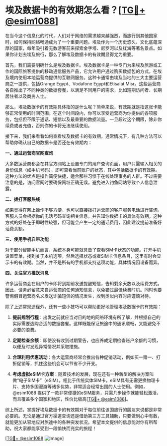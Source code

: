 # 埃及数据卡的有效期怎么看？[[TG💪+ @esim1088](https://t.me/s/esim1088)]

在当今这个信息化的时代，人们对于网络的需求越来越强烈，而旅行到其他国家时，如何保持网络畅通成为了一个重要问题。埃及作为一个历史悠久、文化底蕴深厚的国家，每年吸引着无数游客前来探索金字塔、尼罗河以及红海等著名景点。如果你计划去埃及旅行，那么了解埃及数据卡的有效期显得尤为重要。

首先，我们需要明确什么是埃及数据卡。埃及数据卡是一种专门为来埃及旅游或工作的国际旅客提供的移动通信服务产品，它允许用户通过购买数据包的方式，在埃及境内使用本地运营商提供的互联网服务。这种卡通常由埃及当地的三大主要运营商之一提供，包括Orange Egypt、Vodafone Egypt和Etisalat Misr。这些运营商各自推出了不同种类的数据套餐，以满足不同用户的需求，比如短期访问者、长期居住者以及商务人士。

那么，埃及数据卡的有效期具体指的是什么呢？简单来说，有效期就是指这张卡能够正常使用的时间范围。在这个时间段内，你可以享受运营商为你提供的各项服务，包括但不限于通话、短信以及最重要的数据流量。一旦超过这个期限，除非你续费或者充值，否则你的卡将无法继续使用。

接下来，我们来看看如何查看埃及数据卡的有效期。通常情况下，有几种方法可以帮助你确认自己的数据卡是否还在有效期内：

**一、通过运营商官网查询**

大多数运营商都会在其官方网站上设置专门的用户查询页面，用户只需输入相关的身份信息（如手机号码），即可查看当前账户的状态，其中包括数据卡的有效期。这种方法的优点是操作简便快捷，适合那些习惯于在线处理事务的人群。不过需要注意的是，访问官网时要确保网址正确无误，避免进入钓鱼网站导致个人信息泄露。

**二、拨打客服热线**

如果觉得在网上操作不够方便，也可以直接拨打运营商的客户服务电话进行咨询。客服人员会根据你的电话号码查询相关信息，并告知你数据卡的具体有效期。这种方式的好处在于即时性较强，但可能会产生一定的通话费用，因此建议提前准备好话费余额。

**三、使用手机自带功能**

对于部分智能手机而言，系统本身可能就具备了查看SIM卡状态的功能。打开手机设置菜单，找到关于本机选项，然后选择状态或者SIM卡信息条目，这里有时会显示卡的有效期。当然，并不是所有的手机都支持这项功能，具体情况因设备而异。

**四、关注官方推送消息**

许多运营商会在用户的卡即将到期前发送提醒短信，告知剩余天数以及续费方式。因此，请务必留意来自运营商的任何通知信息，以免错过最佳续费时机。同时也要警惕假冒运营商名义发送诈骗短信的情况发生，收到类似内容时应谨慎对待。

除了上述常规途径外，还有一些小技巧可以帮助更好地管理埃及数据卡的有效期：

1. **提前规划行程**：出发之前就应当对目的地的网络环境有所了解，并根据自己的实际需要选购合适的数据套餐。这样既能保证旅途中的通讯顺畅，又能避免不必要的浪费。
   
2. **定期检查余额**：即使没有收到过期警告，也应养成定期检查账户余额的习惯，以便及时发现异常情况并采取措施。
   
3. **合理利用优惠活动**：各大运营商经常会推出各种促销活动，例如买一赠一、打折促销等，抓住这些机会可以节省不少开支。
   
4. **考虑虚拟eSIM卡方案**：随着技术的发展，现在还有一种新型的解决方案叫做“电子SIM卡”（eSIM）。相比于传统实体SIM卡，eSIM具有无需更换物理卡片、支持多国漫游等诸多优势，非常适合经常出国的人士使用。例如，@esim1088 提供了一款非常便捷的eSIM服务，只需几步操作就能轻松激活，而且覆盖多个国家和地区，性价比极高[[TG💪+ @esim1088](https://t.me/s/esim1088)]。

综上所述，掌握好埃及数据卡的有效期对于每位前往该国旅行的朋友来说都是非常必要的。无论是通过官方渠道查询还是借助第三方工具辅助，只要做到心中有数，就能更加从容地应对旅途中的各种突发状况。希望本文提供的信息能对你有所帮助，祝大家都能享受到一段愉快而充实的旅程！

[[TG💪+ @esim1088](https://t.me/s/esim1088) ![Image](https://i.postimg.cc/4NQfJmqS/Snipaste-2025-05-13-00-14-12.png)]